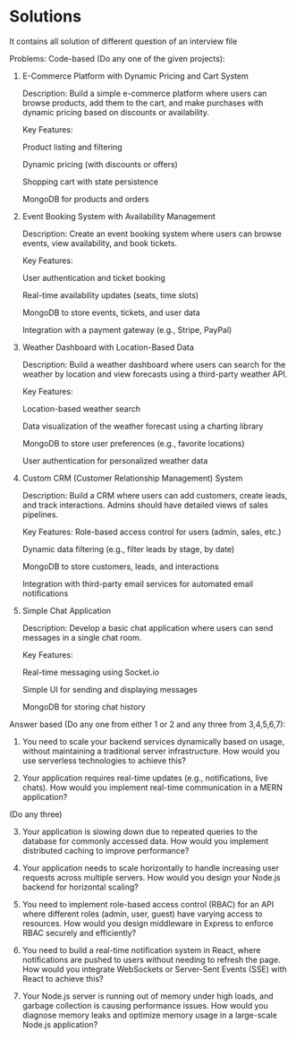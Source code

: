 # Solutions
It contains all solution of different question of an interview file

Problems: 
Code-based (Do any one of the given projects):

1. E-Commerce Platform with Dynamic Pricing and Cart System

	  Description: Build a simple e-commerce platform where users can browse products, add them to the cart, and make purchases with dynamic pricing based on discounts or availability.
	  
	  Key Features:
		
	  Product listing and filtering
		
	  Dynamic pricing (with discounts or offers)
		
	  Shopping cart with state persistence
		
	  MongoDB for products and orders
  
2. Event Booking System with Availability Management

	  Description: Create an event booking system where users can browse events, view availability, and book tickets.
	  
	  Key Features:
		
	  User authentication and ticket booking
		
	  Real-time availability updates (seats, time slots)
		
	  MongoDB to store events, tickets, and user data
		
	  Integration with a payment gateway (e.g., Stripe, PayPal)


3. Weather Dashboard with Location-Based Data

	  Description: Build a weather dashboard where users can search for the weather by location and view forecasts using a third-party weather API.
	  
	  Key Features:
		
	  Location-based weather search
		
	  Data visualization of the weather forecast using a charting library
		
	  MongoDB to store user preferences (e.g., favorite locations)
		
	  User authentication for personalized weather data


4. Custom CRM (Customer Relationship Management) System

	  Description: Build a CRM where users can add customers, create leads, and track interactions. Admins should have detailed views of sales pipelines.
	  
	  Key Features:
	  Role-based access control for users (admin, sales, etc.)
		
	  Dynamic data filtering (e.g., filter leads by stage, by date)
		
	  MongoDB to store customers, leads, and interactions
		
	  Integration with third-party email services for automated email notifications

5. Simple Chat Application

	  Description: Develop a basic chat application where users can send messages in a single chat room.
	  
	  Key Features:
		
	  Real-time messaging using Socket.io
		
	  Simple UI for sending and displaying messages
		
	  MongoDB for storing chat history


Answer based (Do any one from  either 1 or 2 and any three from 3,4,5,6,7):

1. You need to scale your backend services dynamically based on usage, without maintaining a traditional server infrastructure. How would you use serverless technologies to achieve this?

2. Your application requires real-time updates (e.g., notifications, live chats). How would you implement real-time communication in a MERN application?


(Do any three)

3. Your application is slowing down due to repeated queries to the database for commonly accessed data. How would you implement distributed caching to improve performance?

4. Your application needs to scale horizontally to handle increasing user requests across multiple servers. How would you design your Node.js backend for horizontal scaling?

5. You need to implement role-based access control (RBAC) for an API where different roles (admin, user, guest) have varying access to resources. How would you design middleware in Express to enforce RBAC securely and efficiently?

6. You need to build a real-time notification system in React, where notifications are pushed to users without needing to refresh the page. How would you integrate WebSockets or Server-Sent Events (SSE) with React to achieve this?

7. Your Node.js server is running out of memory under high loads, and garbage collection is causing performance issues. How would you diagnose memory leaks and optimize memory usage in a large-scale Node.js application?

